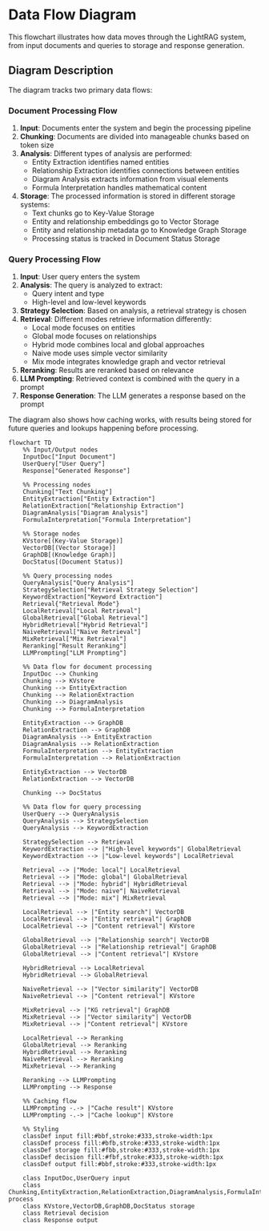 # Data Flow Diagram

This flowchart illustrates how data moves through the LightRAG system, from input documents and queries to storage and response generation.

## Diagram Description

The diagram tracks two primary data flows:

### Document Processing Flow

1. **Input**: Documents enter the system and begin the processing pipeline
2. **Chunking**: Documents are divided into manageable chunks based on token size
3. **Analysis**: Different types of analysis are performed:
   - Entity Extraction identifies named entities
   - Relationship Extraction identifies connections between entities
   - Diagram Analysis extracts information from visual elements
   - Formula Interpretation handles mathematical content
4. **Storage**: The processed information is stored in different storage systems:
   - Text chunks go to Key-Value Storage
   - Entity and relationship embeddings go to Vector Storage
   - Entity and relationship metadata go to Knowledge Graph Storage
   - Processing status is tracked in Document Status Storage

### Query Processing Flow

1. **Input**: User query enters the system
2. **Analysis**: The query is analyzed to extract:
   - Query intent and type
   - High-level and low-level keywords
3. **Strategy Selection**: Based on analysis, a retrieval strategy is chosen
4. **Retrieval**: Different modes retrieve information differently:
   - Local mode focuses on entities
   - Global mode focuses on relationships
   - Hybrid mode combines local and global approaches
   - Naive mode uses simple vector similarity
   - Mix mode integrates knowledge graph and vector retrieval
5. **Reranking**: Results are reranked based on relevance
6. **LLM Prompting**: Retrieved context is combined with the query in a prompt
7. **Response Generation**: The LLM generates a response based on the prompt

The diagram also shows how caching works, with results being stored for future queries and lookups happening before processing.

```mermaid
flowchart TD
    %% Input/Output nodes
    InputDoc["Input Document"]
    UserQuery["User Query"]
    Response["Generated Response"]
    
    %% Processing nodes
    Chunking["Text Chunking"]
    EntityExtraction["Entity Extraction"]
    RelationExtraction["Relationship Extraction"]
    DiagramAnalysis["Diagram Analysis"]
    FormulaInterpretation["Formula Interpretation"]
    
    %% Storage nodes
    KVstore[(Key-Value Storage)]
    VectorDB[(Vector Storage)]
    GraphDB[(Knowledge Graph)]
    DocStatus[(Document Status)]
    
    %% Query processing nodes
    QueryAnalysis["Query Analysis"]
    StrategySelection["Retrieval Strategy Selection"]
    KeywordExtraction["Keyword Extraction"]
    Retrieval{"Retrieval Mode"}
    LocalRetrieval["Local Retrieval"]
    GlobalRetrieval["Global Retrieval"]
    HybridRetrieval["Hybrid Retrieval"]
    NaiveRetrieval["Naive Retrieval"]
    MixRetrieval["Mix Retrieval"]
    Reranking["Result Reranking"]
    LLMPrompting["LLM Prompting"]
    
    %% Data flow for document processing
    InputDoc --> Chunking
    Chunking --> KVstore
    Chunking --> EntityExtraction
    Chunking --> RelationExtraction
    Chunking --> DiagramAnalysis
    Chunking --> FormulaInterpretation
    
    EntityExtraction --> GraphDB
    RelationExtraction --> GraphDB
    DiagramAnalysis --> EntityExtraction
    DiagramAnalysis --> RelationExtraction
    FormulaInterpretation --> EntityExtraction
    FormulaInterpretation --> RelationExtraction
    
    EntityExtraction --> VectorDB
    RelationExtraction --> VectorDB
    
    Chunking --> DocStatus
    
    %% Data flow for query processing
    UserQuery --> QueryAnalysis
    QueryAnalysis --> StrategySelection
    QueryAnalysis --> KeywordExtraction
    
    StrategySelection --> Retrieval
    KeywordExtraction --> |"High-level keywords"| GlobalRetrieval
    KeywordExtraction --> |"Low-level keywords"| LocalRetrieval
    
    Retrieval --> |"Mode: local"| LocalRetrieval
    Retrieval --> |"Mode: global"| GlobalRetrieval
    Retrieval --> |"Mode: hybrid"| HybridRetrieval
    Retrieval --> |"Mode: naive"| NaiveRetrieval
    Retrieval --> |"Mode: mix"| MixRetrieval
    
    LocalRetrieval --> |"Entity search"| VectorDB
    LocalRetrieval --> |"Entity retrieval"| GraphDB
    LocalRetrieval --> |"Content retrieval"| KVstore
    
    GlobalRetrieval --> |"Relationship search"| VectorDB
    GlobalRetrieval --> |"Relationship retrieval"| GraphDB
    GlobalRetrieval --> |"Content retrieval"| KVstore
    
    HybridRetrieval --> LocalRetrieval
    HybridRetrieval --> GlobalRetrieval
    
    NaiveRetrieval --> |"Vector similarity"| VectorDB
    NaiveRetrieval --> |"Content retrieval"| KVstore
    
    MixRetrieval --> |"KG retrieval"| GraphDB
    MixRetrieval --> |"Vector similarity"| VectorDB
    MixRetrieval --> |"Content retrieval"| KVstore
    
    LocalRetrieval --> Reranking
    GlobalRetrieval --> Reranking
    HybridRetrieval --> Reranking
    NaiveRetrieval --> Reranking
    MixRetrieval --> Reranking
    
    Reranking --> LLMPrompting
    LLMPrompting --> Response
    
    %% Caching flow
    LLMPrompting -.-> |"Cache result"| KVstore
    LLMPrompting -.-> |"Cache lookup"| KVstore

    %% Styling
    classDef input fill:#bbf,stroke:#333,stroke-width:1px
    classDef process fill:#bfb,stroke:#333,stroke-width:1px
    classDef storage fill:#fbb,stroke:#333,stroke-width:1px
    classDef decision fill:#fbf,stroke:#333,stroke-width:1px
    classDef output fill:#bbf,stroke:#333,stroke-width:1px
    
    class InputDoc,UserQuery input
    class Chunking,EntityExtraction,RelationExtraction,DiagramAnalysis,FormulaInterpretation,QueryAnalysis,StrategySelection,KeywordExtraction,LocalRetrieval,GlobalRetrieval,HybridRetrieval,NaiveRetrieval,MixRetrieval,Reranking,LLMPrompting process
    class KVstore,VectorDB,GraphDB,DocStatus storage
    class Retrieval decision
    class Response output
```